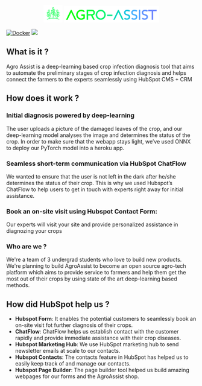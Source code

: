 <p align="center">
  <img src = "images/symbol.png" width = "10%">
  <img src = "images/logo.png" width = "50%">
</p>



[![Docker](https://github.com/sanjay-thiyagarajan/AgroAssist/actions/workflows/docker-publish.yml/badge.svg)](https://github.com/sanjay-thiyagarajan/AgroAssist/actions/workflows/docker-publish.yml)  [![](https://img.shields.io/badge/heroku-deployed-green)](https://agroassist.herokuapp.com/)


## What is it ? 
Agro Assist is a deep-learning based crop infection diagnosis tool that aims to automate the preliminary stages of crop infection diagnosis and helps connect the farmers to the experts seamlessly using HubSpot CMS + CRM

## How does it work ?

### Initial diagnosis powered by deep-learning 
The user uploads a picture of the damaged leaves of the crop, and our deep-learning model analyses the image and determines the status of the crop. In order to make sure that the webapp stays light, we’ve used ONNX to deploy our PyTorch model into a heroku app. 

### Seamless short-term communication via HubSpot ChatFlow
We wanted to ensure that the user is not left in the dark after he/she determines the status of their crop. This is why we used Hubspot’s ChatFlow to help users to get in touch with experts right away for initial assistance. 

### Book an on-site visit using Hubspot Contact Form:
Our experts will visit your site and provide personalized assistance in diagnozing your crops

### Who are we ? 
We're a team of 3 undergrad students who love to build new products. We're planning to build AgroAssist to become an open source agro-tech platform which aims to provide service to farmers and help them get the most out of their crops by using state of the art deep-learning based methods.

## How did HubSpot help us ? 

* **Hubspot Form**: It enables the potential customers to seamlessly book an on-site visit fot further diagnosis of their crops. 
* **ChatFlow**: ChatFlow helps us establish contact with the customer rapidly and provide immediate assistance with their crop diseases. 
* **Hubspot Marketing Hub**: We use HubSpot marketing hub to send newsletter emails at scale to our contacts. 
* **Hubspot Contacts**: The contacts feature in HubSpot has helped us to easily keep track of and manage our contacts.
* **Hubspot Page Builder**: The page builder tool helped us build amazing webpages for our forms and the AgroAssist shop. 
